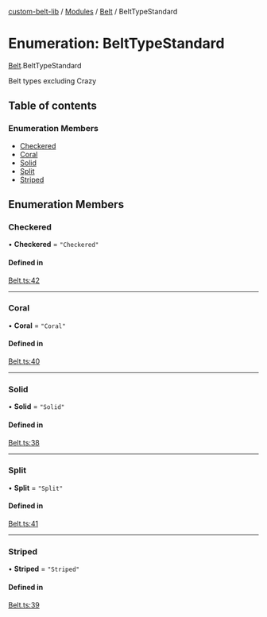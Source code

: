 [custom-belt-lib](../README.md) / [Modules](../modules.md) / [Belt](../modules/Belt.md) / BeltTypeStandard

# Enumeration: BeltTypeStandard

[Belt](../modules/Belt.md).BeltTypeStandard

Belt types excluding Crazy

## Table of contents

### Enumeration Members

- [Checkered](Belt.BeltTypeStandard.md#checkered)
- [Coral](Belt.BeltTypeStandard.md#coral)
- [Solid](Belt.BeltTypeStandard.md#solid)
- [Split](Belt.BeltTypeStandard.md#split)
- [Striped](Belt.BeltTypeStandard.md#striped)

## Enumeration Members

### Checkered

• **Checkered** = ``"Checkered"``

#### Defined in

[Belt.ts:42](https://github.com/jeffholst/custom-belt/blob/1d5744b/packages/custom-belt-lib/src/Belt.ts#L42)

___

### Coral

• **Coral** = ``"Coral"``

#### Defined in

[Belt.ts:40](https://github.com/jeffholst/custom-belt/blob/1d5744b/packages/custom-belt-lib/src/Belt.ts#L40)

___

### Solid

• **Solid** = ``"Solid"``

#### Defined in

[Belt.ts:38](https://github.com/jeffholst/custom-belt/blob/1d5744b/packages/custom-belt-lib/src/Belt.ts#L38)

___

### Split

• **Split** = ``"Split"``

#### Defined in

[Belt.ts:41](https://github.com/jeffholst/custom-belt/blob/1d5744b/packages/custom-belt-lib/src/Belt.ts#L41)

___

### Striped

• **Striped** = ``"Striped"``

#### Defined in

[Belt.ts:39](https://github.com/jeffholst/custom-belt/blob/1d5744b/packages/custom-belt-lib/src/Belt.ts#L39)
